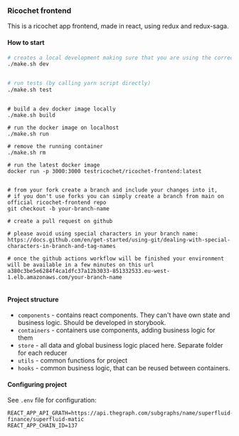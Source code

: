 ### Ricochet frontend

This is a ricochet app frontend, made in react, using redux and redux-saga.

#### How to start

```bash
# creates a local development making sure that you are using the correct node version
./make.sh dev


# run tests (by calling yarn script directly)
./make.sh test
```

```docker

# build a dev docker image locally
./make.sh build

# run the docker image on localhost
./make.sh run

# remove the running container
./make.sh rm 

# run the latest docker image 
docker run -p 3000:3000 testricochet/ricochet-frontend:latest

```
```create a pr environment for qa

# from your fork create a branch and include your changes into it,
# if you don't use forks you can simply create a branch from main on official ricochet-frontend repo
git checkout -b your-branch-name

# create a pull request on github

# please avoid using special characters in your branch name: 
https://docs.github.com/en/get-started/using-git/dealing-with-special-characters-in-branch-and-tag-names

# once the github actions workflow will be finished your environment will be available in a few minutes on this url
a380c3be5e6284f4ca1dfc37a12b3033-851332533.eu-west-1.elb.amazonaws.com/your-branch-name


```

#### Project structure

- `components` - contains react components. They can't have own state and business logic. Should be developed in storybook.
- `containers` - containers use components, adding business logic for them
- `store` - all data and global business logic placed here. Separate folder for each reducer
- `utils` - common functions for project
- `hooks` - common business logic, that can be reused between containers.

#### Configuring project

See `.env` file for configuration:

```dotenv
REACT_APP_API_GRATH=https://api.thegraph.com/subgraphs/name/superfluid-finance/superfluid-matic
REACT_APP_CHAIN_ID=137
```
